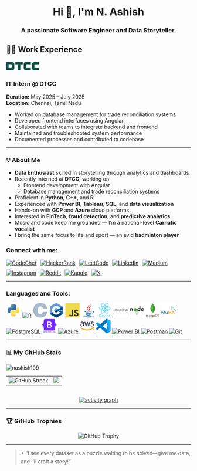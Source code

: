 <h1 align="center">Hi 👋, I'm N. Ashish</h1>
<h3 align="center">A passionate Software Engineer and Data Storyteller.</h3>

<h2>🧑‍💼 Work Experience</h2>

### <img src="https://github.com/nashish109/nashish109/blob/main/dtcc_logo.png" alt="DTCC Logo" style="width:90px;height:auto;" />
### IT Intern @ DTCC

**Duration:** May 2025 – July 2025  
**Location:** Chennai, Tamil Nadu

- Worked on database management for trade reconciliation systems  
- Developed frontend interfaces using Angular  
- Collaborated with teams to integrate backend and frontend  
- Maintained and troubleshooted system performance  
- Documented processes and contributed to codebase

---



### 💡 About Me

- **Data Enthusiast** skilled in storytelling through analytics and dashboards  
-  Recently interned at **DTCC**, working on:  
    - Frontend development with Angular  
    - Database management and trade reconciliation systems  
-  Proficient in **Python**, **C++**, and **R**  
-  Experienced with **Power BI**, **Tableau**, **SQL**, and **data visualization**  
-  Hands-on with **GCP** and **Azure** cloud platforms  
-  Interested in **FinTech**, **fraud detection**, and **predictive analytics**
-  Music and code keep me grounded — I’m a national-level **Carnatic vocalist**  
- I bring the same focus to life and sport — an avid **badminton player**


<h3 align="left">Connect with me:</h3>
<p align="left" style="display: flex; align-items: center; gap: 10px; flex-wrap: wrap;">
  <a href="https://www.codechef.com/users/ash2200032978" target="_blank">
    <img src="https://cdn.jsdelivr.net/npm/simple-icons@v7/icons/codechef.svg" alt="CodeChef" width="30" height="30" />
  </a>
  <a href="https://www.hackerrank.com/profile/h2200032978" target="_blank">
    <img src="https://cdn.jsdelivr.net/npm/simple-icons@v7/icons/hackerrank.svg" alt="HackerRank" width="30" height="30" />
  </a>
  <a href="https://leetcode.com/u/N_Ashish/" target="_blank">
    <img src="https://upload.wikimedia.org/wikipedia/commons/1/19/LeetCode_logo_black.png" alt="LeetCode" width="30" height="30" />
  </a>
  <a href="https://www.linkedin.com/in/n-ashish-455b37244/" target="_blank">
    <img src="https://cdn-icons-png.flaticon.com/512/174/174857.png" alt="LinkedIn" width="30" height="30" />
  </a>
  <a href="https://medium.com/@nashish831" target="_blank">
    <img src="https://cdn-icons-png.flaticon.com/512/5968/5968885.png" alt="Medium" width="30" height="30" />
  </a>
  <a href="https://www.instagram.com/nashish109/?hl=en" target="_blank">
    <img src="https://cdn-icons-png.flaticon.com/512/174/174855.png" alt="Instagram" width="30" height="30" />
  </a>
  <a href="https://www.reddit.com/user/Jcodinf_109/" target="_blank">
    <img src="https://cdn-icons-png.flaticon.com/512/2111/2111589.png" alt="Reddit" width="30" height="30" />
  </a>
  <a href="https://www.kaggle.com/nashish109" target="_blank">
    <img src="https://upload.wikimedia.org/wikipedia/commons/7/7c/Kaggle_logo.png" alt="Kaggle" width="30" height="30" />
  </a>
  <a href="https://x.com/NASHISH7" target="_blank">
    <img src="https://cdn.jsdelivr.net/gh/simple-icons/simple-icons/icons/x.svg" alt="X" width="30" height="30" />
  </a>
</p>

---

<h3 align="left">Languages and Tools:</h3>
<p align="left">
  <a href="https://www.python.org" target="_blank"> <img src="https://raw.githubusercontent.com/devicons/devicon/master/icons/python/python-original.svg" alt="Python" width="40" height="40"/> </a>
  <a href="https://www.r-project.org/" target="_blank"> <img src="https://www.vectorlogo.zone/logos/r-project/r-project-icon.svg" alt="R" width="40" height="40"/> </a>
  <a href="https://www.cprogramming.com/" target="_blank"> <img src="https://raw.githubusercontent.com/devicons/devicon/master/icons/c/c-original.svg" alt="C" width="40" height="40"/> </a>
  <a href="https://www.w3schools.com/cpp/" target="_blank"> <img src="https://raw.githubusercontent.com/devicons/devicon/master/icons/cplusplus/cplusplus-original.svg" alt="C++" width="40" height="40"/> </a>
  <a href="https://developer.mozilla.org/en-US/docs/Web/JavaScript" target="_blank"> <img src="https://raw.githubusercontent.com/devicons/devicon/master/icons/javascript/javascript-original.svg" alt="JavaScript" width="40" height="40"/> </a>
  <a href="https://www.java.com" target="_blank"> <img src="https://raw.githubusercontent.com/devicons/devicon/master/icons/java/java-original.svg" alt="Java" width="40" height="40"/> </a>
  <a href="https://reactjs.org/" target="_blank"> <img src="https://raw.githubusercontent.com/devicons/devicon/master/icons/react/react-original-wordmark.svg" alt="React" width="40" height="40"/> </a>
  <a href="https://expressjs.com" target="_blank"> <img src="https://raw.githubusercontent.com/devicons/devicon/master/icons/express/express-original-wordmark.svg" alt="Express.js" width="40" height="40"/> </a>
  <a href="https://nodejs.org" target="_blank"> <img src="https://raw.githubusercontent.com/devicons/devicon/master/icons/nodejs/nodejs-original-wordmark.svg" alt="Node.js" width="40" height="40"/> </a>
  <a href="https://www.mongodb.com/" target="_blank"> <img src="https://raw.githubusercontent.com/devicons/devicon/master/icons/mongodb/mongodb-original-wordmark.svg" alt="MongoDB" width="40" height="40"/> </a>
  <a href="https://www.mysql.com/" target="_blank"> <img src="https://raw.githubusercontent.com/devicons/devicon/master/icons/mysql/mysql-original-wordmark.svg" alt="MySQL" width="40" height="40"/> </a>
  <a href="https://www.postgresql.org/" target="_blank"> <img src="https://www.vectorlogo.zone/logos/postgresql/postgresql-icon.svg" alt="PostgreSQL" width="40" height="40"/> </a>
  <a href="https://getbootstrap.com" target="_blank"> <img src="https://raw.githubusercontent.com/devicons/devicon/master/icons/bootstrap/bootstrap-plain-wordmark.svg" alt="Bootstrap" width="40" height="40"/> </a>
  <a href="https://azure.microsoft.com/" target="_blank"> <img src="https://www.vectorlogo.zone/logos/microsoft_azure/microsoft_azure-icon.svg" alt="Azure" width="40" height="40"/> </a>
  <a href="https://aws.amazon.com/" target="_blank"> <img src="https://raw.githubusercontent.com/devicons/devicon/master/icons/amazonwebservices/amazonwebservices-original-wordmark.svg" alt="AWS" width="40" height="40"/> </a>
  <a href="https://code.visualstudio.com/" target="_blank"> <img src="https://raw.githubusercontent.com/devicons/devicon/master/icons/vscode/vscode-original.svg" alt="VS Code" width="40" height="40"/> </a>
  <a href="https://powerbi.microsoft.com/" target="_blank"> <img src="https://www.vectorlogo.zone/logos/microsoft_powerbi/microsoft_powerbi-icon.svg" alt="Power BI" width="40" height="40"/> </a>
  <a href="https://postman.com" target="_blank"> <img src="https://www.vectorlogo.zone/logos/getpostman/getpostman-icon.svg" alt="Postman" width="40" height="40"/> </a>
  <a href="https://git-scm.com/" target="_blank"> <img src="https://www.vectorlogo.zone/logos/git-scm/git-scm-icon.svg" alt="Git" width="40" height="40"/> </a>
</p>

---

### 📊 My GitHub Stats

<div align="center">
  <p align="left">
    <img src="https://komarev.com/ghpvc/?username=nashish109&label=Profile%20views&color=0e75b6&style=flat" alt="nashish109" />
  </p>
  <table>
    <tr>
      <td align="center">
        <img src="https://streak-stats.demolab.com?user=nashish109&theme=github-dark&hide_border=true&date_format=M%20j%5B%2C%20Y%5D&ring=58a6ff&currStreakLabel=58a6ff" alt="GitHub Streak"/>
      </td>
      <td align="center">
        <a href="https://github.com/nashish109">
          <img height="180em" src="https://github-readme-stats.vercel.app/api/top-langs/?username=nashish109&layout=compact&langs_count=8&theme=github_dark&hide_border=true&title_color=58a6ff"/>
        </a>
      </td>
    </tr>
  </table>

  <br/>

  <a href="https://github.com/nashish109">
    <img src="https://github-readme-activity-graph.vercel.app/graph?username=nashish109&bg_color=0d1117&color=ffffff&line=0891b2&point=ffffff&area=true&hide_border=true" alt="activity graph"/>
  </a>
</div>



---

### 🏆 GitHub Trophies

<div align="center">
  <img src="https://github-profile-trophy.vercel.app/?username=nashish109&theme=darkhub&no-frame=true&column=6" alt="GitHub Trophy" />
</div>

---

> ⚡ “I see every dataset as a puzzle waiting to be solved—give me data, and I’ll craft a story!”
